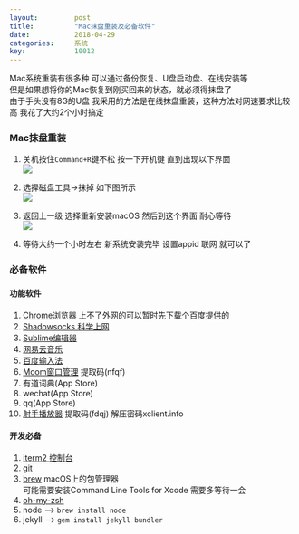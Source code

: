 ```yaml
---
layout: 		post
title:			"Mac抹盘重装及必备软件"
date:			2018-04-29
categories:		系统
key: 			10012
---
```


Mac系统重装有很多种 可以通过备份恢复、U盘启动盘、在线安装等  
但是如果想将你的Mac恢复到刚买回来的状态，就必须得抹盘了  
由于手头没有8G的U盘 我采用的方法是在线抹盘重装，这种方法对网速要求比较高 我花了大约2个小时搞定  


### Mac抹盘重装
1. 关机按住`Command+R`键不松 按一下开机键 直到出现以下界面  
![](http://77wdec.com1.z0.glb.clouddn.com/WechatIMG5.jpeg)  

2. 选择磁盘工具->抹掉 如下图所示  
![](http://77wdec.com1.z0.glb.clouddn.com/WechatIMG7.jpeg)
3. 返回上一级 选择重新安装macOS  然后到这个界面 耐心等待  
![](http://77wdec.com1.z0.glb.clouddn.com/WechatIMG10.jpeg)  
4. 等待大约一个小时左右 新系统安装完毕 设置appid 联网 就可以了  


### 必备软件
#### 功能软件
1. [Chrome浏览器](https://www.google.com/chrome/)  上不了外网的可以暂时先下载个[百度提供的](http://rj.baidu.com/soft/detail/25718.html?ald)
2. [Shadowsocks 科学上网](https://github.com/shadowsocks/ShadowsocksX-NG/releases)
3. [Sublime编辑器](https://www.sublimetext.com/)
4. [网易云音乐](https://music.163.com/#/download)
5. [百度输入法](https://srf.baidu.com/input/mac.html)
6. [Moom窗口管理](https://srf.baidu.com/input/mac.html) 提取码(nfqf)
7. 有道词典(App Store)
8. wechat(App Store)
9. qq(App Store)
10. [射手播放器](https://pan.baidu.com/s/1ZxrcuybBGHLLmo7UO7F1KQ) 提取码(fdqj) 解压密码xclient.info

#### 开发必备
1. [iterm2 控制台](https://www.iterm2.com/)
2. [git](https://git-scm.com/download/mac)
3. [brew](https://brew.sh/) macOS上的包管理器  
  可能需要安装Command Line Tools for Xcode 需要多等待一会
4. [oh-my-zsh](https://github.com/robbyrussell/oh-my-zsh)
5. node --> `brew install node`
6. jekyll --> `gem install jekyll bundler`
